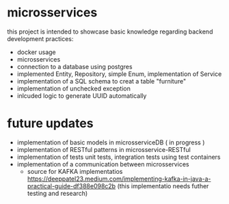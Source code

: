 # microsservices

this project is intended to showcase basic knowledge regarding backend development practices:

- docker usage
- microsservices
- connection to a database using postgres
- implemented Entity, Repository, simple Enum, implementation of Service
- implementation of a SQL schema to creat a table "furniture"
- implementation of unchecked exception
- inlcuded logic to generate UUID automatically

# future updates

- implementation of basic models in microsserviceDB ( in progress )
- implementation of RESTful patterns in microsservice-RESTful
- implementation of tests unit tests, integration tests using test containers
- implementation of a communication between microsservices
    - source  for KAFKA implementatios https://deeppatel23.medium.com/implementing-kafka-in-java-a-practical-guide-df388e098c2b
    (this implementatio needs futher testing and research)

